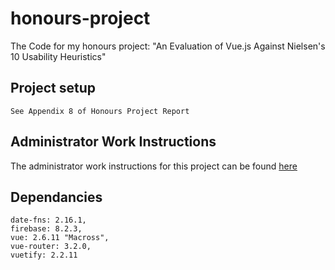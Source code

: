 # honours-project
The Code for my honours project: "An Evaluation of Vue.js Against Nielsen's 10 Usability Heuristics"
## Project setup
```
See Appendix 8 of Honours Project Report
```

## Administrator Work Instructions

The administrator work instructions for this project can be found [here](https://github.com/AdamBlunn/BookRetreatHelpDocs)

## Dependancies 
```
date-fns: 2.16.1,
firebase: 8.2.3,
vue: 2.6.11 "Macross",
vue-router: 3.2.0,
vuetify: 2.2.11
```
